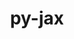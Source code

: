 ---
title: "py-jax"
layout: cache
categories: [package, develop]
meta: {"versions": ["0.4.23", "0.4.30", "0.4.31", "0.4.4"], "compilers": ["gcc@=11.4.0", "gcc@=9.4.0"], "oss": ["ubuntu20.04", "ubuntu22.04"], "platforms": ["linux"], "targets": ["neoverse_v1", "ppc64le", "x86_64_v3"], "stacks": ["e4s", "e4s-neoverse_v1", "e4s-power", "ml-linux-x86_64-cpu", "ml-linux-x86_64-cuda", "root"], "num_specs": 104, "num_specs_by_stack": {"root": 104, "e4s-power": 2, "e4s-neoverse_v1": 3, "ml-linux-x86_64-cuda": 5, "ml-linux-x86_64-cpu": 5, "e4s": 3}}
spec_details: [{"hash": "oaro3t2nt4hst43iwvtwwnfg7y76kdvm", "compiler": "gcc@=9.4.0", "versions": ["0.4.4"], "os": "ubuntu20.04", "platform": "linux", "target": "ppc64le", "variants": ["build_system=python_pip"], "stacks": ["root"], "size": "-", "tarball": "https://binaries.spack.io/develop/build_cache/linux-ubuntu20.04-ppc64le/gcc-9.4.0/py-jax-0.4.4/linux-ubuntu20.04-ppc64le-gcc-9.4.0-py-jax-0.4.4-oaro3t2nt4hst43iwvtwwnfg7y76kdvm.spack"}, {"hash": "dccth2jz7gqdrg4idaai7tel57sifqyf", "compiler": "gcc@=9.4.0", "versions": ["0.4.4"], "os": "ubuntu20.04", "platform": "linux", "target": "ppc64le", "variants": ["build_system=python_pip"], "stacks": ["root"], "size": "-", "tarball": "https://binaries.spack.io/develop/build_cache/linux-ubuntu20.04-ppc64le/gcc-9.4.0/py-jax-0.4.4/linux-ubuntu20.04-ppc64le-gcc-9.4.0-py-jax-0.4.4-dccth2jz7gqdrg4idaai7tel57sifqyf.spack"}, {"hash": "6dlxynffotd5rkxw5q2dsenbpqalytog", "compiler": "gcc@=9.4.0", "versions": ["0.4.4"], "os": "ubuntu20.04", "platform": "linux", "target": "ppc64le", "variants": ["build_system=python_pip"], "stacks": ["root"], "size": "-", "tarball": "https://binaries.spack.io/develop/build_cache/linux-ubuntu20.04-ppc64le/gcc-9.4.0/py-jax-0.4.4/linux-ubuntu20.04-ppc64le-gcc-9.4.0-py-jax-0.4.4-6dlxynffotd5rkxw5q2dsenbpqalytog.spack"}, {"hash": "gkgjfyw2xqquckhpsajz46fyd6gcrnwx", "compiler": "gcc@=9.4.0", "versions": ["0.4.4"], "os": "ubuntu20.04", "platform": "linux", "target": "ppc64le", "variants": ["build_system=python_pip"], "stacks": ["root"], "size": "-", "tarball": "https://binaries.spack.io/develop/build_cache/linux-ubuntu20.04-ppc64le/gcc-9.4.0/py-jax-0.4.4/linux-ubuntu20.04-ppc64le-gcc-9.4.0-py-jax-0.4.4-gkgjfyw2xqquckhpsajz46fyd6gcrnwx.spack"}, {"hash": "j3tche2fswq6nqj3cmkdz7gwjjz3rabn", "compiler": "gcc@=9.4.0", "versions": ["0.4.4"], "os": "ubuntu20.04", "platform": "linux", "target": "ppc64le", "variants": ["build_system=python_pip"], "stacks": ["root"], "size": "-", "tarball": "https://binaries.spack.io/develop/build_cache/linux-ubuntu20.04-ppc64le/gcc-9.4.0/py-jax-0.4.4/linux-ubuntu20.04-ppc64le-gcc-9.4.0-py-jax-0.4.4-j3tche2fswq6nqj3cmkdz7gwjjz3rabn.spack"}, {"hash": "eavczv3z2qdstg4hcxho6r3sot4z6rhy", "compiler": "gcc@=9.4.0", "versions": ["0.4.4"], "os": "ubuntu20.04", "platform": "linux", "target": "ppc64le", "variants": ["build_system=python_pip"], "stacks": ["root"], "size": "-", "tarball": "https://binaries.spack.io/develop/build_cache/linux-ubuntu20.04-ppc64le/gcc-9.4.0/py-jax-0.4.4/linux-ubuntu20.04-ppc64le-gcc-9.4.0-py-jax-0.4.4-eavczv3z2qdstg4hcxho6r3sot4z6rhy.spack"}, {"hash": "ltvii2ttt3jrdphb5dc7wg7uiddokhud", "compiler": "gcc@=9.4.0", "versions": ["0.4.4"], "os": "ubuntu20.04", "platform": "linux", "target": "ppc64le", "variants": ["build_system=python_pip"], "stacks": ["e4s-power", "root"], "size": "-", "tarball": "https://binaries.spack.io/develop/build_cache/linux-ubuntu20.04-ppc64le/gcc-9.4.0/py-jax-0.4.4/linux-ubuntu20.04-ppc64le-gcc-9.4.0-py-jax-0.4.4-ltvii2ttt3jrdphb5dc7wg7uiddokhud.spack"}, {"hash": "olwnu6445pr4s7jhwvp5a54evs5cqzsd", "compiler": "gcc@=9.4.0", "versions": ["0.4.4"], "os": "ubuntu20.04", "platform": "linux", "target": "ppc64le", "variants": ["build_system=python_pip"], "stacks": ["root"], "size": "-", "tarball": "https://binaries.spack.io/develop/build_cache/linux-ubuntu20.04-ppc64le/gcc-9.4.0/py-jax-0.4.4/linux-ubuntu20.04-ppc64le-gcc-9.4.0-py-jax-0.4.4-olwnu6445pr4s7jhwvp5a54evs5cqzsd.spack"}, {"hash": "tpeuwmims45ovlxyew2rgdse7fleqdk3", "compiler": "gcc@=9.4.0", "versions": ["0.4.4"], "os": "ubuntu20.04", "platform": "linux", "target": "ppc64le", "variants": ["build_system=python_pip"], "stacks": ["root"], "size": "-", "tarball": "https://binaries.spack.io/develop/build_cache/linux-ubuntu20.04-ppc64le/gcc-9.4.0/py-jax-0.4.4/linux-ubuntu20.04-ppc64le-gcc-9.4.0-py-jax-0.4.4-tpeuwmims45ovlxyew2rgdse7fleqdk3.spack"}, {"hash": "kemopgbcikyp4lbkd47h4mgryfal2lyw", "compiler": "gcc@=9.4.0", "versions": ["0.4.4"], "os": "ubuntu20.04", "platform": "linux", "target": "ppc64le", "variants": ["build_system=python_pip"], "stacks": ["root"], "size": "-", "tarball": "https://binaries.spack.io/develop/build_cache/linux-ubuntu20.04-ppc64le/gcc-9.4.0/py-jax-0.4.4/linux-ubuntu20.04-ppc64le-gcc-9.4.0-py-jax-0.4.4-kemopgbcikyp4lbkd47h4mgryfal2lyw.spack"}, {"hash": "skc7xzs5v63zwlllduosywxssfkwydlc", "compiler": "gcc@=9.4.0", "versions": ["0.4.4"], "os": "ubuntu20.04", "platform": "linux", "target": "ppc64le", "variants": ["build_system=python_pip"], "stacks": ["root"], "size": "-", "tarball": "https://binaries.spack.io/develop/build_cache/linux-ubuntu20.04-ppc64le/gcc-9.4.0/py-jax-0.4.4/linux-ubuntu20.04-ppc64le-gcc-9.4.0-py-jax-0.4.4-skc7xzs5v63zwlllduosywxssfkwydlc.spack"}, {"hash": "2o4j2ryskdgq7ahn6v7bnrzgijrcxqrv", "compiler": "gcc@=9.4.0", "versions": ["0.4.4"], "os": "ubuntu20.04", "platform": "linux", "target": "ppc64le", "variants": ["build_system=python_pip"], "stacks": ["root"], "size": "-", "tarball": "https://binaries.spack.io/develop/build_cache/linux-ubuntu20.04-ppc64le/gcc-9.4.0/py-jax-0.4.4/linux-ubuntu20.04-ppc64le-gcc-9.4.0-py-jax-0.4.4-2o4j2ryskdgq7ahn6v7bnrzgijrcxqrv.spack"}, {"hash": "z7fvguf47etgds4wz4gkn6qutfgaqkku", "compiler": "gcc@=9.4.0", "versions": ["0.4.4"], "os": "ubuntu20.04", "platform": "linux", "target": "ppc64le", "variants": ["build_system=python_pip"], "stacks": ["e4s-power", "root"], "size": "-", "tarball": "https://binaries.spack.io/develop/build_cache/linux-ubuntu20.04-ppc64le/gcc-9.4.0/py-jax-0.4.4/linux-ubuntu20.04-ppc64le-gcc-9.4.0-py-jax-0.4.4-z7fvguf47etgds4wz4gkn6qutfgaqkku.spack"}, {"hash": "4dt5wxjz5zwarasnrh5bortfuxcalndm", "compiler": "gcc@=9.4.0", "versions": ["0.4.4"], "os": "ubuntu20.04", "platform": "linux", "target": "ppc64le", "variants": ["build_system=python_pip"], "stacks": ["root"], "size": "-", "tarball": "https://binaries.spack.io/develop/build_cache/linux-ubuntu20.04-ppc64le/gcc-9.4.0/py-jax-0.4.4/linux-ubuntu20.04-ppc64le-gcc-9.4.0-py-jax-0.4.4-4dt5wxjz5zwarasnrh5bortfuxcalndm.spack"}, {"hash": "bvh4adrgp3zlbl6fjcuopm3q2bzzl6uq", "compiler": "gcc@=11.4.0", "versions": ["0.4.30"], "os": "ubuntu22.04", "platform": "linux", "target": "neoverse_v1", "variants": ["build_system=python_pip"], "stacks": ["root"], "size": "-", "tarball": "https://binaries.spack.io/develop/build_cache/linux-ubuntu22.04-neoverse_v1/gcc-11.4.0/py-jax-0.4.30/linux-ubuntu22.04-neoverse_v1-gcc-11.4.0-py-jax-0.4.30-bvh4adrgp3zlbl6fjcuopm3q2bzzl6uq.spack"}, {"hash": "jpy4y4heaeuxcxogg2mnawl2m6wjxlet", "compiler": "gcc@=11.4.0", "versions": ["0.4.30"], "os": "ubuntu22.04", "platform": "linux", "target": "neoverse_v1", "variants": ["build_system=python_pip"], "stacks": ["root"], "size": "-", "tarball": "https://binaries.spack.io/develop/build_cache/linux-ubuntu22.04-neoverse_v1/gcc-11.4.0/py-jax-0.4.30/linux-ubuntu22.04-neoverse_v1-gcc-11.4.0-py-jax-0.4.30-jpy4y4heaeuxcxogg2mnawl2m6wjxlet.spack"}, {"hash": "c5z4z7sar3a2nsxdxb7ur3cqs7d2kki5", "compiler": "gcc@=11.4.0", "versions": ["0.4.30"], "os": "ubuntu22.04", "platform": "linux", "target": "neoverse_v1", "variants": ["build_system=python_pip"], "stacks": ["root"], "size": "-", "tarball": "https://binaries.spack.io/develop/build_cache/linux-ubuntu22.04-neoverse_v1/gcc-11.4.0/py-jax-0.4.30/linux-ubuntu22.04-neoverse_v1-gcc-11.4.0-py-jax-0.4.30-c5z4z7sar3a2nsxdxb7ur3cqs7d2kki5.spack"}, {"hash": "crpfyvk5b2feqfinrakv6c3qlwinaoxv", "compiler": "gcc@=11.4.0", "versions": ["0.4.30"], "os": "ubuntu22.04", "platform": "linux", "target": "neoverse_v1", "variants": ["build_system=python_pip"], "stacks": ["root"], "size": "-", "tarball": "https://binaries.spack.io/develop/build_cache/linux-ubuntu22.04-neoverse_v1/gcc-11.4.0/py-jax-0.4.30/linux-ubuntu22.04-neoverse_v1-gcc-11.4.0-py-jax-0.4.30-crpfyvk5b2feqfinrakv6c3qlwinaoxv.spack"}, {"hash": "iuelop5wkvhmyocwpsf3n5wdu6e6srps", "compiler": "gcc@=11.4.0", "versions": ["0.4.30"], "os": "ubuntu22.04", "platform": "linux", "target": "neoverse_v1", "variants": ["build_system=python_pip"], "stacks": ["root"], "size": "-", "tarball": "https://binaries.spack.io/develop/build_cache/linux-ubuntu22.04-neoverse_v1/gcc-11.4.0/py-jax-0.4.30/linux-ubuntu22.04-neoverse_v1-gcc-11.4.0-py-jax-0.4.30-iuelop5wkvhmyocwpsf3n5wdu6e6srps.spack"}, {"hash": "cthz4aqwpvo2nycq5lotq7n4eadcchdy", "compiler": "gcc@=11.4.0", "versions": ["0.4.30"], "os": "ubuntu22.04", "platform": "linux", "target": "neoverse_v1", "variants": ["build_system=python_pip"], "stacks": ["root"], "size": "-", "tarball": "https://binaries.spack.io/develop/build_cache/linux-ubuntu22.04-neoverse_v1/gcc-11.4.0/py-jax-0.4.30/linux-ubuntu22.04-neoverse_v1-gcc-11.4.0-py-jax-0.4.30-cthz4aqwpvo2nycq5lotq7n4eadcchdy.spack"}, {"hash": "rgge5hfhxrofhs5q4jgovucudamovs6a", "compiler": "gcc@=11.4.0", "versions": ["0.4.30"], "os": "ubuntu22.04", "platform": "linux", "target": "neoverse_v1", "variants": ["build_system=python_pip"], "stacks": ["root"], "size": "-", "tarball": "https://binaries.spack.io/develop/build_cache/linux-ubuntu22.04-neoverse_v1/gcc-11.4.0/py-jax-0.4.30/linux-ubuntu22.04-neoverse_v1-gcc-11.4.0-py-jax-0.4.30-rgge5hfhxrofhs5q4jgovucudamovs6a.spack"}, {"hash": "h3li6o7p2y443zd7fn6ti7qjhri3hn5r", "compiler": "gcc@=11.4.0", "versions": ["0.4.30"], "os": "ubuntu22.04", "platform": "linux", "target": "neoverse_v1", "variants": ["build_system=python_pip"], "stacks": ["root"], "size": "-", "tarball": "https://binaries.spack.io/develop/build_cache/linux-ubuntu22.04-neoverse_v1/gcc-11.4.0/py-jax-0.4.30/linux-ubuntu22.04-neoverse_v1-gcc-11.4.0-py-jax-0.4.30-h3li6o7p2y443zd7fn6ti7qjhri3hn5r.spack"}, {"hash": "ukhavglow7ycfhfnnuepusxb5sn734mk", "compiler": "gcc@=11.4.0", "versions": ["0.4.30"], "os": "ubuntu22.04", "platform": "linux", "target": "neoverse_v1", "variants": ["build_system=python_pip"], "stacks": ["root"], "size": "-", "tarball": "https://binaries.spack.io/develop/build_cache/linux-ubuntu22.04-neoverse_v1/gcc-11.4.0/py-jax-0.4.30/linux-ubuntu22.04-neoverse_v1-gcc-11.4.0-py-jax-0.4.30-ukhavglow7ycfhfnnuepusxb5sn734mk.spack"}, {"hash": "yix2oah7dnokzwk4vogl52wxzl4yspxw", "compiler": "gcc@=11.4.0", "versions": ["0.4.30"], "os": "ubuntu22.04", "platform": "linux", "target": "neoverse_v1", "variants": ["build_system=python_pip"], "stacks": ["root"], "size": "-", "tarball": "https://binaries.spack.io/develop/build_cache/linux-ubuntu22.04-neoverse_v1/gcc-11.4.0/py-jax-0.4.30/linux-ubuntu22.04-neoverse_v1-gcc-11.4.0-py-jax-0.4.30-yix2oah7dnokzwk4vogl52wxzl4yspxw.spack"}, {"hash": "3kydzowmuuxu62o73kw45hjrm4pf2hir", "compiler": "gcc@=11.4.0", "versions": ["0.4.30"], "os": "ubuntu22.04", "platform": "linux", "target": "neoverse_v1", "variants": ["build_system=python_pip"], "stacks": ["root"], "size": "-", "tarball": "https://binaries.spack.io/develop/build_cache/linux-ubuntu22.04-neoverse_v1/gcc-11.4.0/py-jax-0.4.30/linux-ubuntu22.04-neoverse_v1-gcc-11.4.0-py-jax-0.4.30-3kydzowmuuxu62o73kw45hjrm4pf2hir.spack"}, {"hash": "chapqeyl4z34ld7cheqohwmkstqrcx55", "compiler": "gcc@=11.4.0", "versions": ["0.4.31"], "os": "ubuntu22.04", "platform": "linux", "target": "neoverse_v1", "variants": ["build_system=python_pip"], "stacks": ["e4s-neoverse_v1", "root"], "size": "-", "tarball": "https://binaries.spack.io/develop/build_cache/linux-ubuntu22.04-neoverse_v1/gcc-11.4.0/py-jax-0.4.31/linux-ubuntu22.04-neoverse_v1-gcc-11.4.0-py-jax-0.4.31-chapqeyl4z34ld7cheqohwmkstqrcx55.spack"}, {"hash": "vslraaggpp6d3osvjwl27dhshgx2icpc", "compiler": "gcc@=11.4.0", "versions": ["0.4.30"], "os": "ubuntu22.04", "platform": "linux", "target": "neoverse_v1", "variants": ["build_system=python_pip"], "stacks": ["e4s-neoverse_v1", "root"], "size": "-", "tarball": "https://binaries.spack.io/develop/build_cache/linux-ubuntu22.04-neoverse_v1/gcc-11.4.0/py-jax-0.4.30/linux-ubuntu22.04-neoverse_v1-gcc-11.4.0-py-jax-0.4.30-vslraaggpp6d3osvjwl27dhshgx2icpc.spack"}, {"hash": "rlcsrmjlxb5gpqpdoxjrhq3j3xbwdbvt", "compiler": "gcc@=11.4.0", "versions": ["0.4.31"], "os": "ubuntu22.04", "platform": "linux", "target": "neoverse_v1", "variants": ["build_system=python_pip"], "stacks": ["e4s-neoverse_v1", "root"], "size": "-", "tarball": "https://binaries.spack.io/develop/build_cache/linux-ubuntu22.04-neoverse_v1/gcc-11.4.0/py-jax-0.4.31/linux-ubuntu22.04-neoverse_v1-gcc-11.4.0-py-jax-0.4.31-rlcsrmjlxb5gpqpdoxjrhq3j3xbwdbvt.spack"}, {"hash": "ythjbhothdwktkfcvmyxbxq6upfh3zdd", "compiler": "gcc@=11.4.0", "versions": ["0.4.30"], "os": "ubuntu22.04", "platform": "linux", "target": "neoverse_v1", "variants": ["build_system=python_pip"], "stacks": ["root"], "size": "-", "tarball": "https://binaries.spack.io/develop/build_cache/linux-ubuntu22.04-neoverse_v1/gcc-11.4.0/py-jax-0.4.30/linux-ubuntu22.04-neoverse_v1-gcc-11.4.0-py-jax-0.4.30-ythjbhothdwktkfcvmyxbxq6upfh3zdd.spack"}, {"hash": "pee5pqui7bunn3myzb7cixq2qxtpkubb", "compiler": "gcc@=11.4.0", "versions": ["0.4.23"], "os": "ubuntu22.04", "platform": "linux", "target": "x86_64_v3", "variants": ["build_system=python_pip"], "stacks": ["root"], "size": "-", "tarball": "https://binaries.spack.io/develop/build_cache/linux-ubuntu22.04-x86_64_v3/gcc-11.4.0/py-jax-0.4.23/linux-ubuntu22.04-x86_64_v3-gcc-11.4.0-py-jax-0.4.23-pee5pqui7bunn3myzb7cixq2qxtpkubb.spack"}, {"hash": "p4zyc4wpqrcvd2rg35oyix5eld3pt4oa", "compiler": "gcc@=11.4.0", "versions": ["0.4.23"], "os": "ubuntu22.04", "platform": "linux", "target": "x86_64_v3", "variants": ["build_system=python_pip"], "stacks": ["root"], "size": "-", "tarball": "https://binaries.spack.io/develop/build_cache/linux-ubuntu22.04-x86_64_v3/gcc-11.4.0/py-jax-0.4.23/linux-ubuntu22.04-x86_64_v3-gcc-11.4.0-py-jax-0.4.23-p4zyc4wpqrcvd2rg35oyix5eld3pt4oa.spack"}, {"hash": "o3fto224qnkuznis5yoea5p73uvnahf4", "compiler": "gcc@=11.4.0", "versions": ["0.4.23"], "os": "ubuntu22.04", "platform": "linux", "target": "x86_64_v3", "variants": ["build_system=python_pip"], "stacks": ["root", "ml-linux-x86_64-cuda"], "size": "-", "tarball": "https://binaries.spack.io/develop/build_cache/linux-ubuntu22.04-x86_64_v3/gcc-11.4.0/py-jax-0.4.23/linux-ubuntu22.04-x86_64_v3-gcc-11.4.0-py-jax-0.4.23-o3fto224qnkuznis5yoea5p73uvnahf4.spack"}, {"hash": "mlr7lglynco6favwpwjgz3hh5rssc3f2", "compiler": "gcc@=11.4.0", "versions": ["0.4.23"], "os": "ubuntu22.04", "platform": "linux", "target": "x86_64_v3", "variants": ["build_system=python_pip"], "stacks": ["root"], "size": "-", "tarball": "https://binaries.spack.io/develop/build_cache/linux-ubuntu22.04-x86_64_v3/gcc-11.4.0/py-jax-0.4.23/linux-ubuntu22.04-x86_64_v3-gcc-11.4.0-py-jax-0.4.23-mlr7lglynco6favwpwjgz3hh5rssc3f2.spack"}, {"hash": "4l5lc4mt2rohxjm6bs6xiqmzs4be43rs", "compiler": "gcc@=11.4.0", "versions": ["0.4.23"], "os": "ubuntu22.04", "platform": "linux", "target": "x86_64_v3", "variants": ["build_system=python_pip"], "stacks": ["root"], "size": "-", "tarball": "https://binaries.spack.io/develop/build_cache/linux-ubuntu22.04-x86_64_v3/gcc-11.4.0/py-jax-0.4.23/linux-ubuntu22.04-x86_64_v3-gcc-11.4.0-py-jax-0.4.23-4l5lc4mt2rohxjm6bs6xiqmzs4be43rs.spack"}, {"hash": "dkczr3b6yckgf2quxbsfd4mmyqpczi5y", "compiler": "gcc@=11.4.0", "versions": ["0.4.23"], "os": "ubuntu22.04", "platform": "linux", "target": "x86_64_v3", "variants": ["build_system=python_pip"], "stacks": ["root"], "size": "-", "tarball": "https://binaries.spack.io/develop/build_cache/linux-ubuntu22.04-x86_64_v3/gcc-11.4.0/py-jax-0.4.23/linux-ubuntu22.04-x86_64_v3-gcc-11.4.0-py-jax-0.4.23-dkczr3b6yckgf2quxbsfd4mmyqpczi5y.spack"}, {"hash": "kusy2aweuln2uodor3sihocmu3bqf6lu", "compiler": "gcc@=11.4.0", "versions": ["0.4.23"], "os": "ubuntu22.04", "platform": "linux", "target": "x86_64_v3", "variants": ["build_system=python_pip"], "stacks": ["root"], "size": "-", "tarball": "https://binaries.spack.io/develop/build_cache/linux-ubuntu22.04-x86_64_v3/gcc-11.4.0/py-jax-0.4.23/linux-ubuntu22.04-x86_64_v3-gcc-11.4.0-py-jax-0.4.23-kusy2aweuln2uodor3sihocmu3bqf6lu.spack"}, {"hash": "fm7l5walare7cljrrnazzbzedccpysdr", "compiler": "gcc@=11.4.0", "versions": ["0.4.23"], "os": "ubuntu22.04", "platform": "linux", "target": "x86_64_v3", "variants": ["build_system=python_pip"], "stacks": ["root"], "size": "-", "tarball": "https://binaries.spack.io/develop/build_cache/linux-ubuntu22.04-x86_64_v3/gcc-11.4.0/py-jax-0.4.23/linux-ubuntu22.04-x86_64_v3-gcc-11.4.0-py-jax-0.4.23-fm7l5walare7cljrrnazzbzedccpysdr.spack"}, {"hash": "dh2y4nvytzpnziu325jafcv5zill6ff7", "compiler": "gcc@=11.4.0", "versions": ["0.4.23"], "os": "ubuntu22.04", "platform": "linux", "target": "x86_64_v3", "variants": ["build_system=python_pip"], "stacks": ["root"], "size": "-", "tarball": "https://binaries.spack.io/develop/build_cache/linux-ubuntu22.04-x86_64_v3/gcc-11.4.0/py-jax-0.4.23/linux-ubuntu22.04-x86_64_v3-gcc-11.4.0-py-jax-0.4.23-dh2y4nvytzpnziu325jafcv5zill6ff7.spack"}, {"hash": "em6erwjhsbyxo6w2nhkczqutb2sojick", "compiler": "gcc@=11.4.0", "versions": ["0.4.23"], "os": "ubuntu22.04", "platform": "linux", "target": "x86_64_v3", "variants": ["build_system=python_pip"], "stacks": ["root"], "size": "-", "tarball": "https://binaries.spack.io/develop/build_cache/linux-ubuntu22.04-x86_64_v3/gcc-11.4.0/py-jax-0.4.23/linux-ubuntu22.04-x86_64_v3-gcc-11.4.0-py-jax-0.4.23-em6erwjhsbyxo6w2nhkczqutb2sojick.spack"}, {"hash": "ci3jqjjt3moohsry34ny7uhzlufab2q7", "compiler": "gcc@=11.4.0", "versions": ["0.4.23"], "os": "ubuntu22.04", "platform": "linux", "target": "x86_64_v3", "variants": ["build_system=python_pip"], "stacks": ["root"], "size": "-", "tarball": "https://binaries.spack.io/develop/build_cache/linux-ubuntu22.04-x86_64_v3/gcc-11.4.0/py-jax-0.4.23/linux-ubuntu22.04-x86_64_v3-gcc-11.4.0-py-jax-0.4.23-ci3jqjjt3moohsry34ny7uhzlufab2q7.spack"}, {"hash": "kl2lg7b7jwlvche74t2odgnr63w6adjl", "compiler": "gcc@=11.4.0", "versions": ["0.4.23"], "os": "ubuntu22.04", "platform": "linux", "target": "x86_64_v3", "variants": ["build_system=python_pip"], "stacks": ["root"], "size": "-", "tarball": "https://binaries.spack.io/develop/build_cache/linux-ubuntu22.04-x86_64_v3/gcc-11.4.0/py-jax-0.4.23/linux-ubuntu22.04-x86_64_v3-gcc-11.4.0-py-jax-0.4.23-kl2lg7b7jwlvche74t2odgnr63w6adjl.spack"}, {"hash": "lr4xpdlgd7nfuboqvxa6nqgztyaust7k", "compiler": "gcc@=11.4.0", "versions": ["0.4.30"], "os": "ubuntu22.04", "platform": "linux", "target": "x86_64_v3", "variants": ["build_system=python_pip"], "stacks": ["root"], "size": "-", "tarball": "https://binaries.spack.io/develop/build_cache/linux-ubuntu22.04-x86_64_v3/gcc-11.4.0/py-jax-0.4.30/linux-ubuntu22.04-x86_64_v3-gcc-11.4.0-py-jax-0.4.30-lr4xpdlgd7nfuboqvxa6nqgztyaust7k.spack"}, {"hash": "d6kimtexwa5blxzovddcjbrudfp7zk2e", "compiler": "gcc@=11.4.0", "versions": ["0.4.23"], "os": "ubuntu22.04", "platform": "linux", "target": "x86_64_v3", "variants": ["build_system=python_pip"], "stacks": ["root"], "size": "-", "tarball": "https://binaries.spack.io/develop/build_cache/linux-ubuntu22.04-x86_64_v3/gcc-11.4.0/py-jax-0.4.23/linux-ubuntu22.04-x86_64_v3-gcc-11.4.0-py-jax-0.4.23-d6kimtexwa5blxzovddcjbrudfp7zk2e.spack"}, {"hash": "mfvpv4ivljdhxjq2luci6sxrojqhqmcj", "compiler": "gcc@=11.4.0", "versions": ["0.4.23"], "os": "ubuntu22.04", "platform": "linux", "target": "x86_64_v3", "variants": ["build_system=python_pip"], "stacks": ["root"], "size": "-", "tarball": "https://binaries.spack.io/develop/build_cache/linux-ubuntu22.04-x86_64_v3/gcc-11.4.0/py-jax-0.4.23/linux-ubuntu22.04-x86_64_v3-gcc-11.4.0-py-jax-0.4.23-mfvpv4ivljdhxjq2luci6sxrojqhqmcj.spack"}, {"hash": "2gugax2y2ztkvpd3j7ovupplowgwanbe", "compiler": "gcc@=11.4.0", "versions": ["0.4.23"], "os": "ubuntu22.04", "platform": "linux", "target": "x86_64_v3", "variants": ["build_system=python_pip"], "stacks": ["root"], "size": "-", "tarball": "https://binaries.spack.io/develop/build_cache/linux-ubuntu22.04-x86_64_v3/gcc-11.4.0/py-jax-0.4.23/linux-ubuntu22.04-x86_64_v3-gcc-11.4.0-py-jax-0.4.23-2gugax2y2ztkvpd3j7ovupplowgwanbe.spack"}, {"hash": "lqyhbcvoi5fbsqdkvztqno7l7leatgnq", "compiler": "gcc@=11.4.0", "versions": ["0.4.23"], "os": "ubuntu22.04", "platform": "linux", "target": "x86_64_v3", "variants": ["build_system=python_pip"], "stacks": ["root", "ml-linux-x86_64-cpu"], "size": "-", "tarball": "https://binaries.spack.io/develop/build_cache/linux-ubuntu22.04-x86_64_v3/gcc-11.4.0/py-jax-0.4.23/linux-ubuntu22.04-x86_64_v3-gcc-11.4.0-py-jax-0.4.23-lqyhbcvoi5fbsqdkvztqno7l7leatgnq.spack"}, {"hash": "5lsswtapaailieera67zoqu6arvlv6af", "compiler": "gcc@=11.4.0", "versions": ["0.4.23"], "os": "ubuntu22.04", "platform": "linux", "target": "x86_64_v3", "variants": ["build_system=python_pip"], "stacks": ["root"], "size": "-", "tarball": "https://binaries.spack.io/develop/build_cache/linux-ubuntu22.04-x86_64_v3/gcc-11.4.0/py-jax-0.4.23/linux-ubuntu22.04-x86_64_v3-gcc-11.4.0-py-jax-0.4.23-5lsswtapaailieera67zoqu6arvlv6af.spack"}, {"hash": "mwad6jaw6pobzdnd6mijfxmefldfi676", "compiler": "gcc@=11.4.0", "versions": ["0.4.23"], "os": "ubuntu22.04", "platform": "linux", "target": "x86_64_v3", "variants": ["build_system=python_pip"], "stacks": ["root"], "size": "-", "tarball": "https://binaries.spack.io/develop/build_cache/linux-ubuntu22.04-x86_64_v3/gcc-11.4.0/py-jax-0.4.23/linux-ubuntu22.04-x86_64_v3-gcc-11.4.0-py-jax-0.4.23-mwad6jaw6pobzdnd6mijfxmefldfi676.spack"}, {"hash": "6rtissipbqoexr3gtem6lkck3ozx7imx", "compiler": "gcc@=11.4.0", "versions": ["0.4.23"], "os": "ubuntu22.04", "platform": "linux", "target": "x86_64_v3", "variants": ["build_system=python_pip"], "stacks": ["root"], "size": "-", "tarball": "https://binaries.spack.io/develop/build_cache/linux-ubuntu22.04-x86_64_v3/gcc-11.4.0/py-jax-0.4.23/linux-ubuntu22.04-x86_64_v3-gcc-11.4.0-py-jax-0.4.23-6rtissipbqoexr3gtem6lkck3ozx7imx.spack"}, {"hash": "bihljphtv5vqttwus36mjpxozngmcvcx", "compiler": "gcc@=11.4.0", "versions": ["0.4.23"], "os": "ubuntu22.04", "platform": "linux", "target": "x86_64_v3", "variants": ["build_system=python_pip"], "stacks": ["root"], "size": "-", "tarball": "https://binaries.spack.io/develop/build_cache/linux-ubuntu22.04-x86_64_v3/gcc-11.4.0/py-jax-0.4.23/linux-ubuntu22.04-x86_64_v3-gcc-11.4.0-py-jax-0.4.23-bihljphtv5vqttwus36mjpxozngmcvcx.spack"}, {"hash": "rqu226f3la52p7qhwsyotrw6mgxx3hiw", "compiler": "gcc@=11.4.0", "versions": ["0.4.23"], "os": "ubuntu22.04", "platform": "linux", "target": "x86_64_v3", "variants": ["build_system=python_pip"], "stacks": ["root"], "size": "-", "tarball": "https://binaries.spack.io/develop/build_cache/linux-ubuntu22.04-x86_64_v3/gcc-11.4.0/py-jax-0.4.23/linux-ubuntu22.04-x86_64_v3-gcc-11.4.0-py-jax-0.4.23-rqu226f3la52p7qhwsyotrw6mgxx3hiw.spack"}, {"hash": "ejm7cndfpyxhgu3sdiuftbn2rtxmjfjt", "compiler": "gcc@=11.4.0", "versions": ["0.4.30"], "os": "ubuntu22.04", "platform": "linux", "target": "x86_64_v3", "variants": ["build_system=python_pip"], "stacks": ["root"], "size": "-", "tarball": "https://binaries.spack.io/develop/build_cache/linux-ubuntu22.04-x86_64_v3/gcc-11.4.0/py-jax-0.4.30/linux-ubuntu22.04-x86_64_v3-gcc-11.4.0-py-jax-0.4.30-ejm7cndfpyxhgu3sdiuftbn2rtxmjfjt.spack"}, {"hash": "vngzyrtd4ajcbgt3jtlmnn3oulba7mfb", "compiler": "gcc@=11.4.0", "versions": ["0.4.23"], "os": "ubuntu22.04", "platform": "linux", "target": "x86_64_v3", "variants": ["build_system=python_pip"], "stacks": ["root"], "size": "-", "tarball": "https://binaries.spack.io/develop/build_cache/linux-ubuntu22.04-x86_64_v3/gcc-11.4.0/py-jax-0.4.23/linux-ubuntu22.04-x86_64_v3-gcc-11.4.0-py-jax-0.4.23-vngzyrtd4ajcbgt3jtlmnn3oulba7mfb.spack"}, {"hash": "drzd55vp5d3tpgpwhnu4zn3qwduzhbdr", "compiler": "gcc@=11.4.0", "versions": ["0.4.30"], "os": "ubuntu22.04", "platform": "linux", "target": "x86_64_v3", "variants": ["build_system=python_pip"], "stacks": ["root"], "size": "-", "tarball": "https://binaries.spack.io/develop/build_cache/linux-ubuntu22.04-x86_64_v3/gcc-11.4.0/py-jax-0.4.30/linux-ubuntu22.04-x86_64_v3-gcc-11.4.0-py-jax-0.4.30-drzd55vp5d3tpgpwhnu4zn3qwduzhbdr.spack"}, {"hash": "wkcltx32gva63lcpqwfhhwfkusrgdwef", "compiler": "gcc@=11.4.0", "versions": ["0.4.23"], "os": "ubuntu22.04", "platform": "linux", "target": "x86_64_v3", "variants": ["build_system=python_pip"], "stacks": ["root", "ml-linux-x86_64-cuda"], "size": "-", "tarball": "https://binaries.spack.io/develop/build_cache/linux-ubuntu22.04-x86_64_v3/gcc-11.4.0/py-jax-0.4.23/linux-ubuntu22.04-x86_64_v3-gcc-11.4.0-py-jax-0.4.23-wkcltx32gva63lcpqwfhhwfkusrgdwef.spack"}, {"hash": "hykj6enwmzf2tfe4sogzykglfgsj745r", "compiler": "gcc@=11.4.0", "versions": ["0.4.30"], "os": "ubuntu22.04", "platform": "linux", "target": "x86_64_v3", "variants": ["build_system=python_pip"], "stacks": ["root"], "size": "-", "tarball": "https://binaries.spack.io/develop/build_cache/linux-ubuntu22.04-x86_64_v3/gcc-11.4.0/py-jax-0.4.30/linux-ubuntu22.04-x86_64_v3-gcc-11.4.0-py-jax-0.4.30-hykj6enwmzf2tfe4sogzykglfgsj745r.spack"}, {"hash": "qayldcqtlywwa3onlczfrupvxbxsec4m", "compiler": "gcc@=11.4.0", "versions": ["0.4.23"], "os": "ubuntu22.04", "platform": "linux", "target": "x86_64_v3", "variants": ["build_system=python_pip"], "stacks": ["root"], "size": "-", "tarball": "https://binaries.spack.io/develop/build_cache/linux-ubuntu22.04-x86_64_v3/gcc-11.4.0/py-jax-0.4.23/linux-ubuntu22.04-x86_64_v3-gcc-11.4.0-py-jax-0.4.23-qayldcqtlywwa3onlczfrupvxbxsec4m.spack"}, {"hash": "jxgkgul7bridaoakagckxehzhzmxruui", "compiler": "gcc@=11.4.0", "versions": ["0.4.30"], "os": "ubuntu22.04", "platform": "linux", "target": "x86_64_v3", "variants": ["build_system=python_pip"], "stacks": ["root"], "size": "-", "tarball": "https://binaries.spack.io/develop/build_cache/linux-ubuntu22.04-x86_64_v3/gcc-11.4.0/py-jax-0.4.30/linux-ubuntu22.04-x86_64_v3-gcc-11.4.0-py-jax-0.4.30-jxgkgul7bridaoakagckxehzhzmxruui.spack"}, {"hash": "z5y5vcjencuhgbhlhbo77aet23fpislq", "compiler": "gcc@=11.4.0", "versions": ["0.4.23"], "os": "ubuntu22.04", "platform": "linux", "target": "x86_64_v3", "variants": ["build_system=python_pip"], "stacks": ["root"], "size": "-", "tarball": "https://binaries.spack.io/develop/build_cache/linux-ubuntu22.04-x86_64_v3/gcc-11.4.0/py-jax-0.4.23/linux-ubuntu22.04-x86_64_v3-gcc-11.4.0-py-jax-0.4.23-z5y5vcjencuhgbhlhbo77aet23fpislq.spack"}, {"hash": "zpmiqwqwajd636ib4wvyrlpt54hfzbzf", "compiler": "gcc@=11.4.0", "versions": ["0.4.23"], "os": "ubuntu22.04", "platform": "linux", "target": "x86_64_v3", "variants": ["build_system=python_pip"], "stacks": ["root"], "size": "-", "tarball": "https://binaries.spack.io/develop/build_cache/linux-ubuntu22.04-x86_64_v3/gcc-11.4.0/py-jax-0.4.23/linux-ubuntu22.04-x86_64_v3-gcc-11.4.0-py-jax-0.4.23-zpmiqwqwajd636ib4wvyrlpt54hfzbzf.spack"}, {"hash": "ugoynwgzkq4pucis66buabthjmsgnuh5", "compiler": "gcc@=11.4.0", "versions": ["0.4.23"], "os": "ubuntu22.04", "platform": "linux", "target": "x86_64_v3", "variants": ["build_system=python_pip"], "stacks": ["root"], "size": "-", "tarball": "https://binaries.spack.io/develop/build_cache/linux-ubuntu22.04-x86_64_v3/gcc-11.4.0/py-jax-0.4.23/linux-ubuntu22.04-x86_64_v3-gcc-11.4.0-py-jax-0.4.23-ugoynwgzkq4pucis66buabthjmsgnuh5.spack"}, {"hash": "ivcrw74ztnq2ou2ut3ynfuckfw5l722l", "compiler": "gcc@=11.4.0", "versions": ["0.4.30"], "os": "ubuntu22.04", "platform": "linux", "target": "x86_64_v3", "variants": ["build_system=python_pip"], "stacks": ["root"], "size": "-", "tarball": "https://binaries.spack.io/develop/build_cache/linux-ubuntu22.04-x86_64_v3/gcc-11.4.0/py-jax-0.4.30/linux-ubuntu22.04-x86_64_v3-gcc-11.4.0-py-jax-0.4.30-ivcrw74ztnq2ou2ut3ynfuckfw5l722l.spack"}, {"hash": "siliukgrxkaxwcgd5mnknved7nxod2bi", "compiler": "gcc@=11.4.0", "versions": ["0.4.23"], "os": "ubuntu22.04", "platform": "linux", "target": "x86_64_v3", "variants": ["build_system=python_pip"], "stacks": ["root"], "size": "-", "tarball": "https://binaries.spack.io/develop/build_cache/linux-ubuntu22.04-x86_64_v3/gcc-11.4.0/py-jax-0.4.23/linux-ubuntu22.04-x86_64_v3-gcc-11.4.0-py-jax-0.4.23-siliukgrxkaxwcgd5mnknved7nxod2bi.spack"}, {"hash": "gjqaywq4js6iedciosexs3b4l4winxco", "compiler": "gcc@=11.4.0", "versions": ["0.4.30"], "os": "ubuntu22.04", "platform": "linux", "target": "x86_64_v3", "variants": ["build_system=python_pip"], "stacks": ["root"], "size": "-", "tarball": "https://binaries.spack.io/develop/build_cache/linux-ubuntu22.04-x86_64_v3/gcc-11.4.0/py-jax-0.4.30/linux-ubuntu22.04-x86_64_v3-gcc-11.4.0-py-jax-0.4.30-gjqaywq4js6iedciosexs3b4l4winxco.spack"}, {"hash": "te5aj35a56qyvo2mp3zq775w277u37tq", "compiler": "gcc@=11.4.0", "versions": ["0.4.23"], "os": "ubuntu22.04", "platform": "linux", "target": "x86_64_v3", "variants": ["build_system=python_pip"], "stacks": ["root", "ml-linux-x86_64-cpu"], "size": "-", "tarball": "https://binaries.spack.io/develop/build_cache/linux-ubuntu22.04-x86_64_v3/gcc-11.4.0/py-jax-0.4.23/linux-ubuntu22.04-x86_64_v3-gcc-11.4.0-py-jax-0.4.23-te5aj35a56qyvo2mp3zq775w277u37tq.spack"}, {"hash": "jlfzpmcjwyg6sixxt733gwqhafrwi6vq", "compiler": "gcc@=11.4.0", "versions": ["0.4.30"], "os": "ubuntu22.04", "platform": "linux", "target": "x86_64_v3", "variants": ["build_system=python_pip"], "stacks": ["root"], "size": "-", "tarball": "https://binaries.spack.io/develop/build_cache/linux-ubuntu22.04-x86_64_v3/gcc-11.4.0/py-jax-0.4.30/linux-ubuntu22.04-x86_64_v3-gcc-11.4.0-py-jax-0.4.30-jlfzpmcjwyg6sixxt733gwqhafrwi6vq.spack"}, {"hash": "3a4fgxj2bjv4bba2v53bdedzjn7zxqp5", "compiler": "gcc@=11.4.0", "versions": ["0.4.30"], "os": "ubuntu22.04", "platform": "linux", "target": "x86_64_v3", "variants": ["build_system=python_pip"], "stacks": ["root", "ml-linux-x86_64-cuda"], "size": "-", "tarball": "https://binaries.spack.io/develop/build_cache/linux-ubuntu22.04-x86_64_v3/gcc-11.4.0/py-jax-0.4.30/linux-ubuntu22.04-x86_64_v3-gcc-11.4.0-py-jax-0.4.30-3a4fgxj2bjv4bba2v53bdedzjn7zxqp5.spack"}, {"hash": "k27m2yayx5sfpdrhnvbene7kvqe3ucny", "compiler": "gcc@=11.4.0", "versions": ["0.4.30"], "os": "ubuntu22.04", "platform": "linux", "target": "x86_64_v3", "variants": ["build_system=python_pip"], "stacks": ["root"], "size": "-", "tarball": "https://binaries.spack.io/develop/build_cache/linux-ubuntu22.04-x86_64_v3/gcc-11.4.0/py-jax-0.4.30/linux-ubuntu22.04-x86_64_v3-gcc-11.4.0-py-jax-0.4.30-k27m2yayx5sfpdrhnvbene7kvqe3ucny.spack"}, {"hash": "2472xkiflswmo6x22irkd72i37w7vjnu", "compiler": "gcc@=11.4.0", "versions": ["0.4.30"], "os": "ubuntu22.04", "platform": "linux", "target": "x86_64_v3", "variants": ["build_system=python_pip"], "stacks": ["root"], "size": "-", "tarball": "https://binaries.spack.io/develop/build_cache/linux-ubuntu22.04-x86_64_v3/gcc-11.4.0/py-jax-0.4.30/linux-ubuntu22.04-x86_64_v3-gcc-11.4.0-py-jax-0.4.30-2472xkiflswmo6x22irkd72i37w7vjnu.spack"}, {"hash": "mqkdft572ma4wcbbn5m47v6x44irx7m4", "compiler": "gcc@=11.4.0", "versions": ["0.4.30"], "os": "ubuntu22.04", "platform": "linux", "target": "x86_64_v3", "variants": ["build_system=python_pip"], "stacks": ["root"], "size": "-", "tarball": "https://binaries.spack.io/develop/build_cache/linux-ubuntu22.04-x86_64_v3/gcc-11.4.0/py-jax-0.4.30/linux-ubuntu22.04-x86_64_v3-gcc-11.4.0-py-jax-0.4.30-mqkdft572ma4wcbbn5m47v6x44irx7m4.spack"}, {"hash": "atwb6oqcwgwj3bfd7cqlzlx4sdkmimhg", "compiler": "gcc@=11.4.0", "versions": ["0.4.30"], "os": "ubuntu22.04", "platform": "linux", "target": "x86_64_v3", "variants": ["build_system=python_pip"], "stacks": ["root"], "size": "-", "tarball": "https://binaries.spack.io/develop/build_cache/linux-ubuntu22.04-x86_64_v3/gcc-11.4.0/py-jax-0.4.30/linux-ubuntu22.04-x86_64_v3-gcc-11.4.0-py-jax-0.4.30-atwb6oqcwgwj3bfd7cqlzlx4sdkmimhg.spack"}, {"hash": "luwfernxa3hyghhlunfg3tb6bkxehdvd", "compiler": "gcc@=11.4.0", "versions": ["0.4.30"], "os": "ubuntu22.04", "platform": "linux", "target": "x86_64_v3", "variants": ["build_system=python_pip"], "stacks": ["root"], "size": "-", "tarball": "https://binaries.spack.io/develop/build_cache/linux-ubuntu22.04-x86_64_v3/gcc-11.4.0/py-jax-0.4.30/linux-ubuntu22.04-x86_64_v3-gcc-11.4.0-py-jax-0.4.30-luwfernxa3hyghhlunfg3tb6bkxehdvd.spack"}, {"hash": "akomyutxontgidvuilwa6fwei72oohiu", "compiler": "gcc@=11.4.0", "versions": ["0.4.30"], "os": "ubuntu22.04", "platform": "linux", "target": "x86_64_v3", "variants": ["build_system=python_pip"], "stacks": ["root"], "size": "-", "tarball": "https://binaries.spack.io/develop/build_cache/linux-ubuntu22.04-x86_64_v3/gcc-11.4.0/py-jax-0.4.30/linux-ubuntu22.04-x86_64_v3-gcc-11.4.0-py-jax-0.4.30-akomyutxontgidvuilwa6fwei72oohiu.spack"}, {"hash": "na454fy54ttzfcioyztnybbg6zcbdyii", "compiler": "gcc@=11.4.0", "versions": ["0.4.30"], "os": "ubuntu22.04", "platform": "linux", "target": "x86_64_v3", "variants": ["build_system=python_pip"], "stacks": ["root"], "size": "-", "tarball": "https://binaries.spack.io/develop/build_cache/linux-ubuntu22.04-x86_64_v3/gcc-11.4.0/py-jax-0.4.30/linux-ubuntu22.04-x86_64_v3-gcc-11.4.0-py-jax-0.4.30-na454fy54ttzfcioyztnybbg6zcbdyii.spack"}, {"hash": "76qna6quyrojv36p6gpu7rkyoaidsao4", "compiler": "gcc@=11.4.0", "versions": ["0.4.30"], "os": "ubuntu22.04", "platform": "linux", "target": "x86_64_v3", "variants": ["build_system=python_pip"], "stacks": ["root"], "size": "-", "tarball": "https://binaries.spack.io/develop/build_cache/linux-ubuntu22.04-x86_64_v3/gcc-11.4.0/py-jax-0.4.30/linux-ubuntu22.04-x86_64_v3-gcc-11.4.0-py-jax-0.4.30-76qna6quyrojv36p6gpu7rkyoaidsao4.spack"}, {"hash": "kjuz4e7vabvd47obowla2ce44eao7mmi", "compiler": "gcc@=11.4.0", "versions": ["0.4.30"], "os": "ubuntu22.04", "platform": "linux", "target": "x86_64_v3", "variants": ["build_system=python_pip"], "stacks": ["root"], "size": "-", "tarball": "https://binaries.spack.io/develop/build_cache/linux-ubuntu22.04-x86_64_v3/gcc-11.4.0/py-jax-0.4.30/linux-ubuntu22.04-x86_64_v3-gcc-11.4.0-py-jax-0.4.30-kjuz4e7vabvd47obowla2ce44eao7mmi.spack"}, {"hash": "b2q3fm25uwc2ugp6a6a4mr5d743uyaor", "compiler": "gcc@=11.4.0", "versions": ["0.4.30"], "os": "ubuntu22.04", "platform": "linux", "target": "x86_64_v3", "variants": ["build_system=python_pip"], "stacks": ["root"], "size": "-", "tarball": "https://binaries.spack.io/develop/build_cache/linux-ubuntu22.04-x86_64_v3/gcc-11.4.0/py-jax-0.4.30/linux-ubuntu22.04-x86_64_v3-gcc-11.4.0-py-jax-0.4.30-b2q3fm25uwc2ugp6a6a4mr5d743uyaor.spack"}, {"hash": "cgp4v6l6qexjdx5ykndpuitzhk7fjzdq", "compiler": "gcc@=11.4.0", "versions": ["0.4.30"], "os": "ubuntu22.04", "platform": "linux", "target": "x86_64_v3", "variants": ["build_system=python_pip"], "stacks": ["root"], "size": "-", "tarball": "https://binaries.spack.io/develop/build_cache/linux-ubuntu22.04-x86_64_v3/gcc-11.4.0/py-jax-0.4.30/linux-ubuntu22.04-x86_64_v3-gcc-11.4.0-py-jax-0.4.30-cgp4v6l6qexjdx5ykndpuitzhk7fjzdq.spack"}, {"hash": "ctlqlsrcu53362ydp5e6xjk6vd3v3e7q", "compiler": "gcc@=11.4.0", "versions": ["0.4.30"], "os": "ubuntu22.04", "platform": "linux", "target": "x86_64_v3", "variants": ["build_system=python_pip"], "stacks": ["root"], "size": "-", "tarball": "https://binaries.spack.io/develop/build_cache/linux-ubuntu22.04-x86_64_v3/gcc-11.4.0/py-jax-0.4.30/linux-ubuntu22.04-x86_64_v3-gcc-11.4.0-py-jax-0.4.30-ctlqlsrcu53362ydp5e6xjk6vd3v3e7q.spack"}, {"hash": "mvf7pzqf7whgxuxv4mt4kgrfggoryklf", "compiler": "gcc@=11.4.0", "versions": ["0.4.30"], "os": "ubuntu22.04", "platform": "linux", "target": "x86_64_v3", "variants": ["build_system=python_pip"], "stacks": ["root"], "size": "-", "tarball": "https://binaries.spack.io/develop/build_cache/linux-ubuntu22.04-x86_64_v3/gcc-11.4.0/py-jax-0.4.30/linux-ubuntu22.04-x86_64_v3-gcc-11.4.0-py-jax-0.4.30-mvf7pzqf7whgxuxv4mt4kgrfggoryklf.spack"}, {"hash": "g2he724zexjaujix7pcgdahvwhvzqj5v", "compiler": "gcc@=11.4.0", "versions": ["0.4.30"], "os": "ubuntu22.04", "platform": "linux", "target": "x86_64_v3", "variants": ["build_system=python_pip"], "stacks": ["root", "ml-linux-x86_64-cpu"], "size": "-", "tarball": "https://binaries.spack.io/develop/build_cache/linux-ubuntu22.04-x86_64_v3/gcc-11.4.0/py-jax-0.4.30/linux-ubuntu22.04-x86_64_v3-gcc-11.4.0-py-jax-0.4.30-g2he724zexjaujix7pcgdahvwhvzqj5v.spack"}, {"hash": "lxzsphqr5dqvstn3xwiemseqnajd4eej", "compiler": "gcc@=11.4.0", "versions": ["0.4.30"], "os": "ubuntu22.04", "platform": "linux", "target": "x86_64_v3", "variants": ["build_system=python_pip"], "stacks": ["root"], "size": "-", "tarball": "https://binaries.spack.io/develop/build_cache/linux-ubuntu22.04-x86_64_v3/gcc-11.4.0/py-jax-0.4.30/linux-ubuntu22.04-x86_64_v3-gcc-11.4.0-py-jax-0.4.30-lxzsphqr5dqvstn3xwiemseqnajd4eej.spack"}, {"hash": "h5f7q3jvtjbmzxiuctawqd3pqvpusb2d", "compiler": "gcc@=11.4.0", "versions": ["0.4.30"], "os": "ubuntu22.04", "platform": "linux", "target": "x86_64_v3", "variants": ["build_system=python_pip"], "stacks": ["root"], "size": "-", "tarball": "https://binaries.spack.io/develop/build_cache/linux-ubuntu22.04-x86_64_v3/gcc-11.4.0/py-jax-0.4.30/linux-ubuntu22.04-x86_64_v3-gcc-11.4.0-py-jax-0.4.30-h5f7q3jvtjbmzxiuctawqd3pqvpusb2d.spack"}, {"hash": "kyisoi5uw6zqekvnskmn74uthc6vifnr", "compiler": "gcc@=11.4.0", "versions": ["0.4.30"], "os": "ubuntu22.04", "platform": "linux", "target": "x86_64_v3", "variants": ["build_system=python_pip"], "stacks": ["root"], "size": "-", "tarball": "https://binaries.spack.io/develop/build_cache/linux-ubuntu22.04-x86_64_v3/gcc-11.4.0/py-jax-0.4.30/linux-ubuntu22.04-x86_64_v3-gcc-11.4.0-py-jax-0.4.30-kyisoi5uw6zqekvnskmn74uthc6vifnr.spack"}, {"hash": "rvdyq5sdme2hlkdy367cbyp3cd3ts5lc", "compiler": "gcc@=11.4.0", "versions": ["0.4.31"], "os": "ubuntu22.04", "platform": "linux", "target": "x86_64_v3", "variants": ["build_system=python_pip"], "stacks": ["root", "ml-linux-x86_64-cpu"], "size": "-", "tarball": "https://binaries.spack.io/develop/build_cache/linux-ubuntu22.04-x86_64_v3/gcc-11.4.0/py-jax-0.4.31/linux-ubuntu22.04-x86_64_v3-gcc-11.4.0-py-jax-0.4.31-rvdyq5sdme2hlkdy367cbyp3cd3ts5lc.spack"}, {"hash": "kkz47wdiynqj5cuuv36e7qhss2eo4rlq", "compiler": "gcc@=11.4.0", "versions": ["0.4.30"], "os": "ubuntu22.04", "platform": "linux", "target": "x86_64_v3", "variants": ["build_system=python_pip"], "stacks": ["root"], "size": "-", "tarball": "https://binaries.spack.io/develop/build_cache/linux-ubuntu22.04-x86_64_v3/gcc-11.4.0/py-jax-0.4.30/linux-ubuntu22.04-x86_64_v3-gcc-11.4.0-py-jax-0.4.30-kkz47wdiynqj5cuuv36e7qhss2eo4rlq.spack"}, {"hash": "ir3lsojkje6muoo7q4rwzoutyfeij4v3", "compiler": "gcc@=11.4.0", "versions": ["0.4.31"], "os": "ubuntu22.04", "platform": "linux", "target": "x86_64_v3", "variants": ["build_system=python_pip"], "stacks": ["root", "ml-linux-x86_64-cuda"], "size": "-", "tarball": "https://binaries.spack.io/develop/build_cache/linux-ubuntu22.04-x86_64_v3/gcc-11.4.0/py-jax-0.4.31/linux-ubuntu22.04-x86_64_v3-gcc-11.4.0-py-jax-0.4.31-ir3lsojkje6muoo7q4rwzoutyfeij4v3.spack"}, {"hash": "nvyveq6ze6sqsiexuubqcii6yxi2bowq", "compiler": "gcc@=11.4.0", "versions": ["0.4.30"], "os": "ubuntu22.04", "platform": "linux", "target": "x86_64_v3", "variants": ["build_system=python_pip"], "stacks": ["root"], "size": "-", "tarball": "https://binaries.spack.io/develop/build_cache/linux-ubuntu22.04-x86_64_v3/gcc-11.4.0/py-jax-0.4.30/linux-ubuntu22.04-x86_64_v3-gcc-11.4.0-py-jax-0.4.30-nvyveq6ze6sqsiexuubqcii6yxi2bowq.spack"}, {"hash": "2an4f42yww7kwdgrpbm4rsxzjg6jkg72", "compiler": "gcc@=11.4.0", "versions": ["0.4.31"], "os": "ubuntu22.04", "platform": "linux", "target": "x86_64_v3", "variants": ["build_system=python_pip"], "stacks": ["root", "ml-linux-x86_64-cpu"], "size": "-", "tarball": "https://binaries.spack.io/develop/build_cache/linux-ubuntu22.04-x86_64_v3/gcc-11.4.0/py-jax-0.4.31/linux-ubuntu22.04-x86_64_v3-gcc-11.4.0-py-jax-0.4.31-2an4f42yww7kwdgrpbm4rsxzjg6jkg72.spack"}, {"hash": "ol46ug7cxhbjewfu7c3r3cg5aduxqm3n", "compiler": "gcc@=11.4.0", "versions": ["0.4.30"], "os": "ubuntu22.04", "platform": "linux", "target": "x86_64_v3", "variants": ["build_system=python_pip"], "stacks": ["root"], "size": "-", "tarball": "https://binaries.spack.io/develop/build_cache/linux-ubuntu22.04-x86_64_v3/gcc-11.4.0/py-jax-0.4.30/linux-ubuntu22.04-x86_64_v3-gcc-11.4.0-py-jax-0.4.30-ol46ug7cxhbjewfu7c3r3cg5aduxqm3n.spack"}, {"hash": "o2f66hgkhcp2fi65qmchy3zmrphgak6x", "compiler": "gcc@=11.4.0", "versions": ["0.4.30"], "os": "ubuntu22.04", "platform": "linux", "target": "x86_64_v3", "variants": ["build_system=python_pip"], "stacks": ["root"], "size": "-", "tarball": "https://binaries.spack.io/develop/build_cache/linux-ubuntu22.04-x86_64_v3/gcc-11.4.0/py-jax-0.4.30/linux-ubuntu22.04-x86_64_v3-gcc-11.4.0-py-jax-0.4.30-o2f66hgkhcp2fi65qmchy3zmrphgak6x.spack"}, {"hash": "ya2sdoy3beuuwtcmrdnpmky5mslvcbd5", "compiler": "gcc@=11.4.0", "versions": ["0.4.31"], "os": "ubuntu22.04", "platform": "linux", "target": "x86_64_v3", "variants": ["build_system=python_pip"], "stacks": ["root", "e4s"], "size": "-", "tarball": "https://binaries.spack.io/develop/build_cache/linux-ubuntu22.04-x86_64_v3/gcc-11.4.0/py-jax-0.4.31/linux-ubuntu22.04-x86_64_v3-gcc-11.4.0-py-jax-0.4.31-ya2sdoy3beuuwtcmrdnpmky5mslvcbd5.spack"}, {"hash": "njbxdo5jxmhetiazk4a6kqt5lki74yzm", "compiler": "gcc@=11.4.0", "versions": ["0.4.30"], "os": "ubuntu22.04", "platform": "linux", "target": "x86_64_v3", "variants": ["build_system=python_pip"], "stacks": ["root"], "size": "-", "tarball": "https://binaries.spack.io/develop/build_cache/linux-ubuntu22.04-x86_64_v3/gcc-11.4.0/py-jax-0.4.30/linux-ubuntu22.04-x86_64_v3-gcc-11.4.0-py-jax-0.4.30-njbxdo5jxmhetiazk4a6kqt5lki74yzm.spack"}, {"hash": "oynqwbl4m4hvvoc73xmto4tpninbezpa", "compiler": "gcc@=11.4.0", "versions": ["0.4.30"], "os": "ubuntu22.04", "platform": "linux", "target": "x86_64_v3", "variants": ["build_system=python_pip"], "stacks": ["root"], "size": "-", "tarball": "https://binaries.spack.io/develop/build_cache/linux-ubuntu22.04-x86_64_v3/gcc-11.4.0/py-jax-0.4.30/linux-ubuntu22.04-x86_64_v3-gcc-11.4.0-py-jax-0.4.30-oynqwbl4m4hvvoc73xmto4tpninbezpa.spack"}, {"hash": "oz2bb2kvtihioxadatc47k4n2vmdzozd", "compiler": "gcc@=11.4.0", "versions": ["0.4.30"], "os": "ubuntu22.04", "platform": "linux", "target": "x86_64_v3", "variants": ["build_system=python_pip"], "stacks": ["root"], "size": "-", "tarball": "https://binaries.spack.io/develop/build_cache/linux-ubuntu22.04-x86_64_v3/gcc-11.4.0/py-jax-0.4.30/linux-ubuntu22.04-x86_64_v3-gcc-11.4.0-py-jax-0.4.30-oz2bb2kvtihioxadatc47k4n2vmdzozd.spack"}, {"hash": "xd4pa3zfqjzyfifsstz2nvzuo6k4ug3q", "compiler": "gcc@=11.4.0", "versions": ["0.4.30"], "os": "ubuntu22.04", "platform": "linux", "target": "x86_64_v3", "variants": ["build_system=python_pip"], "stacks": ["root", "e4s"], "size": "-", "tarball": "https://binaries.spack.io/develop/build_cache/linux-ubuntu22.04-x86_64_v3/gcc-11.4.0/py-jax-0.4.30/linux-ubuntu22.04-x86_64_v3-gcc-11.4.0-py-jax-0.4.30-xd4pa3zfqjzyfifsstz2nvzuo6k4ug3q.spack"}, {"hash": "we7qukipnne2uwyhfcfzotv2bckdpccw", "compiler": "gcc@=11.4.0", "versions": ["0.4.30"], "os": "ubuntu22.04", "platform": "linux", "target": "x86_64_v3", "variants": ["build_system=python_pip"], "stacks": ["root"], "size": "-", "tarball": "https://binaries.spack.io/develop/build_cache/linux-ubuntu22.04-x86_64_v3/gcc-11.4.0/py-jax-0.4.30/linux-ubuntu22.04-x86_64_v3-gcc-11.4.0-py-jax-0.4.30-we7qukipnne2uwyhfcfzotv2bckdpccw.spack"}, {"hash": "xwli6rzfddy4pfoq5hy7zomepqncvyk2", "compiler": "gcc@=11.4.0", "versions": ["0.4.30"], "os": "ubuntu22.04", "platform": "linux", "target": "x86_64_v3", "variants": ["build_system=python_pip"], "stacks": ["root"], "size": "-", "tarball": "https://binaries.spack.io/develop/build_cache/linux-ubuntu22.04-x86_64_v3/gcc-11.4.0/py-jax-0.4.30/linux-ubuntu22.04-x86_64_v3-gcc-11.4.0-py-jax-0.4.30-xwli6rzfddy4pfoq5hy7zomepqncvyk2.spack"}, {"hash": "rmoezsjlzeeif26fjrf3kidlxo52irvy", "compiler": "gcc@=11.4.0", "versions": ["0.4.30"], "os": "ubuntu22.04", "platform": "linux", "target": "x86_64_v3", "variants": ["build_system=python_pip"], "stacks": ["root"], "size": "-", "tarball": "https://binaries.spack.io/develop/build_cache/linux-ubuntu22.04-x86_64_v3/gcc-11.4.0/py-jax-0.4.30/linux-ubuntu22.04-x86_64_v3-gcc-11.4.0-py-jax-0.4.30-rmoezsjlzeeif26fjrf3kidlxo52irvy.spack"}, {"hash": "ti3cutywzyeztudtms62tlmjyxovzqta", "compiler": "gcc@=11.4.0", "versions": ["0.4.30"], "os": "ubuntu22.04", "platform": "linux", "target": "x86_64_v3", "variants": ["build_system=python_pip"], "stacks": ["root"], "size": "-", "tarball": "https://binaries.spack.io/develop/build_cache/linux-ubuntu22.04-x86_64_v3/gcc-11.4.0/py-jax-0.4.30/linux-ubuntu22.04-x86_64_v3-gcc-11.4.0-py-jax-0.4.30-ti3cutywzyeztudtms62tlmjyxovzqta.spack"}, {"hash": "yfrcaemqrxh54lpl4nl3bg6g3zgcm6kc", "compiler": "gcc@=11.4.0", "versions": ["0.4.30"], "os": "ubuntu22.04", "platform": "linux", "target": "x86_64_v3", "variants": ["build_system=python_pip"], "stacks": ["root"], "size": "-", "tarball": "https://binaries.spack.io/develop/build_cache/linux-ubuntu22.04-x86_64_v3/gcc-11.4.0/py-jax-0.4.30/linux-ubuntu22.04-x86_64_v3-gcc-11.4.0-py-jax-0.4.30-yfrcaemqrxh54lpl4nl3bg6g3zgcm6kc.spack"}, {"hash": "z5md4axkqzavqc6qqs3cxgh3xauyuy2q", "compiler": "gcc@=11.4.0", "versions": ["0.4.30"], "os": "ubuntu22.04", "platform": "linux", "target": "x86_64_v3", "variants": ["build_system=python_pip"], "stacks": ["root"], "size": "-", "tarball": "https://binaries.spack.io/develop/build_cache/linux-ubuntu22.04-x86_64_v3/gcc-11.4.0/py-jax-0.4.30/linux-ubuntu22.04-x86_64_v3-gcc-11.4.0-py-jax-0.4.30-z5md4axkqzavqc6qqs3cxgh3xauyuy2q.spack"}, {"hash": "tvqrdf4zt7mlpsc47w7v35bluttqkzgi", "compiler": "gcc@=11.4.0", "versions": ["0.4.31"], "os": "ubuntu22.04", "platform": "linux", "target": "x86_64_v3", "variants": ["build_system=python_pip"], "stacks": ["root", "e4s"], "size": "-", "tarball": "https://binaries.spack.io/develop/build_cache/linux-ubuntu22.04-x86_64_v3/gcc-11.4.0/py-jax-0.4.31/linux-ubuntu22.04-x86_64_v3-gcc-11.4.0-py-jax-0.4.31-tvqrdf4zt7mlpsc47w7v35bluttqkzgi.spack"}, {"hash": "ofiyqozqhg4kjmok6vecyjhgx5o4rv3w", "compiler": "gcc@=11.4.0", "versions": ["0.4.31"], "os": "ubuntu22.04", "platform": "linux", "target": "x86_64_v3", "variants": ["build_system=python_pip"], "stacks": ["root", "ml-linux-x86_64-cuda"], "size": "-", "tarball": "https://binaries.spack.io/develop/build_cache/linux-ubuntu22.04-x86_64_v3/gcc-11.4.0/py-jax-0.4.31/linux-ubuntu22.04-x86_64_v3-gcc-11.4.0-py-jax-0.4.31-ofiyqozqhg4kjmok6vecyjhgx5o4rv3w.spack"}]
---